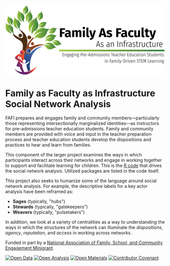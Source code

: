 ![FAFI](family_as_faculty.png)

# Family as Faculty as Infrastructure Social Network Analysis

FAFI prepares and engages family and community members—particularly those representing intersectionally marginalized identities—as instructors for pre-admissions teacher education students. Family and community members are provided with voice and input in the teacher preparation process and teacher education students develop the dispositions and practices to hear and learn from families.

This component of the larger project examines the ways in which participants interact across their networks and engage in working together to support and facilitate learning for children. This is the [R code](https://www.r-project.org/) that drives the social network analysis. Utilized packages are listed in the code itself.

This project also seeks to humanize some of the language around social network analysis. For example, the descriptive labels for a key actor analysis have been reframed as:

 * **Sages** (typically, "hubs")
 * **Stewards** (typically, "gatekeepers")
 * **Weavers** (typically, "pulsetakers")

In addition, we look at a variety of centralities as a way to understanding the ways in which the structures of the network can illuminate the *dispositions*, *agency*, *reputation*, and *access* in working across networks.

Funded in part by a [National Association of Family, School, and Community Engagement Minigrant](https://nafsce.org/page/MiniGrant).

[![Open Data](https://img.shields.io/badge/DATA-open-informational)](https://osf.io/y3xz4/) [![Open Analysis](https://img.shields.io/badge/ANALYSIS-open-informational)](https://osf.io/epsvt/) [![Open Materials](https://img.shields.io/badge/MATERIALS-open-informational)](https://osf.io/5tay8/) [![Contributor Covenant](https://img.shields.io/badge/Contributor%20Covenant-2.1-4baaaa.svg)](code_of_conduct.md)
